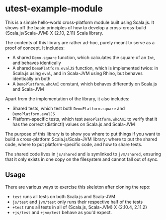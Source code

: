 utest-example-module
====================

This is a simple hello-world cross-platform module built using Scala.js. It shows off the basic principles of how to develop a cross-cross-build {Scala.js/Scala-JVM} X {2.10, 2.11} Scala library.

The contents of this library are rather ad-hoc, purely meant to serve as a proof of concept. It includes:

- A shared `Demo.square` function, which calculates the square of an `Int`, and behaves identically
- A shared `DemoPlatform.evalJS` function, which is implemented twice: in Scala.js using `eval`, and in Scala-JVM using Rhino, but behaves identically on both
- A `DemoPlatform.whoAmI` constant, which behaves differently on Scala.js and Scala-JVM

Apart from the implementation of the library, it also includes:

- Shared tests, which test both `DemoPlatform.square` and `DemoPlatform.evalJS`
- Platform-specific tests, which test `DemoPlatform.whoAmI` to verify that it has the correct (distinct!) values on Scala.js and Scala-JVM

The purpose of this library is to show you where to put things if you want to build a cross-platform Scala.js/Scala-JVM library: where to put the shared code, where to put platform-specific code, and how to share tests.

The shared code lives in `js/shared` and is symlinked to `jvm/shared`, ensuring that it only exists in one copy on the filesystem and cannot fall out of sync.

Usage
-----

There are various ways to exercise this skeleton after cloning the repo:

- `test` runs all tests on both Scala.js and Scala-JVM
- `js/test` and `jvm/test` only runs their respective half of the tests
- `+test` runs all tests in all of {Scala.js, Scala-JVM} X {2.10.4, 2.11.2}
- `+js/test` and `+jvm/test` behave as you'd expect.